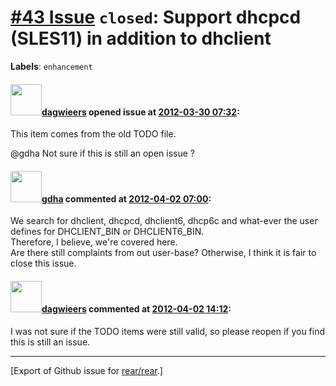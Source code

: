 [\#43 Issue](https://github.com/rear/rear/issues/43) `closed`: Support dhcpcd (SLES11) in addition to dhclient
==============================================================================================================

**Labels**: `enhancement`

#### <img src="https://avatars.githubusercontent.com/u/388198?u=0732dee3fe5002278cfbf40359ec431bdcf5f06c&v=4" width="50">[dagwieers](https://github.com/dagwieers) opened issue at [2012-03-30 07:32](https://github.com/rear/rear/issues/43):

This item comes from the old TODO file.

@gdha Not sure if this is still an open issue ?

#### <img src="https://avatars.githubusercontent.com/u/888633?u=cdaeb31efcc0048d3619651aa18dd4b76e636b21&v=4" width="50">[gdha](https://github.com/gdha) commented at [2012-04-02 07:00](https://github.com/rear/rear/issues/43#issuecomment-4873264):

We search for dhclient, dhcpcd, dhclient6, dhcp6c and what-ever the user
defines for DHCLIENT\_BIN or DHCLIENT6\_BIN.  
Therefore, I believe, we're covered here.  
Are there still complaints from out user-base? Otherwise, I think it is
fair to close this issue.

#### <img src="https://avatars.githubusercontent.com/u/388198?u=0732dee3fe5002278cfbf40359ec431bdcf5f06c&v=4" width="50">[dagwieers](https://github.com/dagwieers) commented at [2012-04-02 14:12](https://github.com/rear/rear/issues/43#issuecomment-4879129):

I was not sure if the TODO items were still valid, so please reopen if
you find this is still an issue.

------------------------------------------------------------------------

\[Export of Github issue for
[rear/rear](https://github.com/rear/rear).\]
